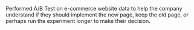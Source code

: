 Performed A/B Test on e-commerce website data to help the company understand if they should implement the new page, keep the old page, or perhaps run the experiment longer to make their decision.
